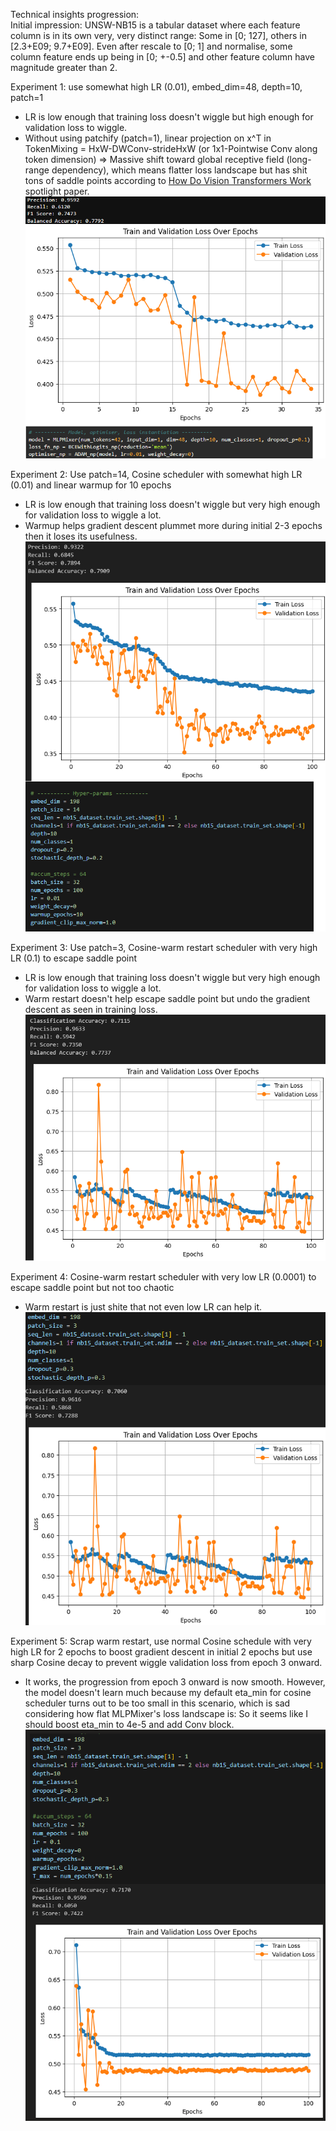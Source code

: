 Technical insights progression: <br>
Initial impression: UNSW-NB15 is a tabular dataset where each feature column is in its own very, very distinct range: Some in [0; 127], others in [2.3+E09; 9.7+E09]. Even after rescale to [0; 1] and normalise, some column feature ends up being in [0; +-0.5] and other feature column have magnitude greater than 2. <br>

Experiment 1: use somewhat high LR (0.01), embed_dim=48, depth=10, patch=1
- LR is low enough that training loss doesn't wiggle but high enough for validation loss to wiggle.
- Without using patchify (patch=1), linear projection on x^T in TokenMixing = HxW-DWConv-strideHxW (or 1x1-Pointwise Conv along token dimension) => Massive shift toward global receptive field (long-range dependency), which means flatter loss landscape but has shit tons of saddle points according to [How Do Vision Transformers Work](https://openreview.net/forum?id=D78Go4hVcxO) spotlight paper.
![image](https://github.com/Skimmable-Code-pls/MLPMixer_numpy/blob/main/screenshots/MLPMixer48_patch1_depth10_epoch34.png)

Experiment 2: Use patch=14, Cosine scheduler with somewhat high LR (0.01) and linear warmup for 10 epochs
- LR is low enough that training loss doesn't wiggle but very high enough for validation loss to wiggle a lot.
- Warmup helps gradient descent plummet more during initial 2-3 epochs then it loses its usefulness.
![image](https://github.com/Skimmable-Code-pls/MLPMixer_numpy/blob/main/screenshots/MLPMixer198_patch14_depth10_epoch100.png)

Experiment 3: Use patch=3, Cosine-warm restart scheduler with very high LR (0.1) to escape saddle point
- LR is low enough that training loss doesn't wiggle but very high enough for validation loss to wiggle a lot.
- Warm restart doesn't help escape saddle point but undo the gradient descent as seen in training loss.
![image](https://github.com/Skimmable-Code-pls/MLPMixer_numpy/blob/main/screenshots/MLPMixer198_patch3_depth10_epoch100_schedulerWarmRestart_highLR.png)

Experiment 4: Cosine-warm restart scheduler with very low LR (0.0001) to escape saddle point but not too chaotic
- Warm restart is just shite that not even low LR can help it.
![image](https://github.com/Skimmable-Code-pls/MLPMixer_numpy/blob/main/screenshots/MLPMixer198_patch3_depth10_epoch100_schedulerWarmRestart_lowLR.png)


Experiment 5: Scrap warm restart, use normal Cosine schedule with very high LR for 2 epochs to boost gradient descent in initial 2 epochs but use sharp Cosine decay to prevent wiggle validation loss from epoch 3 onward. 
- It works, the progression from epoch 3 onward is now smooth. However, the model doesn't learn much because my default eta_min for cosine scheduler turns out to be too small in this scenario, which is sad considering how flat MLPMixer's loss landscape is: So it seems like I should boost eta_min to 4e-5 and add Conv block.
![image](https://github.com/Skimmable-Code-pls/MLPMixer_numpy/blob/main/screenshots/MLPMixer198_patch3_depth10_epoch100_sharpCosine.png)
